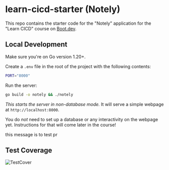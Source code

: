 # learn-cicd-starter (Notely)

This repo contains the starter code for the "Notely" application for the "Learn CICD" course on [Boot.dev](https://boot.dev).

## Local Development

Make sure you're on Go version 1.20+.

Create a `.env` file in the root of the project with the following contents:

```bash
PORT="8000"
```

Run the server:

```bash
go build -o notely && ./notely
```

*This starts the server in non-database mode.* It will serve a simple webpage at `http://localhost:8000`.


You do *not* need to set up a database or any interactivity on the webpage yet. Instructions for that will come later in the course!


this message is to test pr

## Test Coverage
![TestCover](https://github.com/The-fthe/learn-cicd-starter/actions/workflows/ci.yml/badge.svg)
